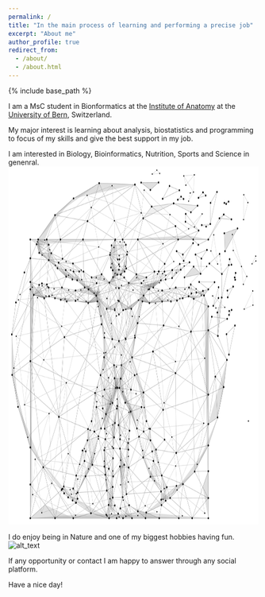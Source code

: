 ```yaml
---
permalink: /
title: "In the main process of learning and performing a precise job"
excerpt: "About me"
author_profile: true
redirect_from: 
  - /about/
  - /about.html
---
```


{% include base_path %}

I am a MsC student in Bionformatics at the [Institute of Anatomy](https://www.ana.unibe.ch/index_eng.html) at the [University of Bern](https://www.unibe.ch/index_eng.html), Switzerland.

My major interest is learning about analysis, biostatistics and programming to focus of my skills and give the best support in my job.

I am interested in Biology, Bioinformatics, Nutrition, Sports and Science in genenral. <img alt="alt_text" width="1080px" height="720px" src="images/asics.jpeg" />


I do enjoy being in Nature and one of my biggest hobbies having fun. <img alt="alt_text" width="1080px" height="720px" src="images/paraAmis.jpg" />

If any opportunity or contact I am happy to answer through any social platform.

Have a nice day!



